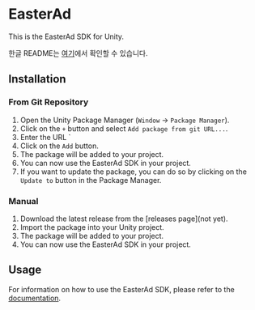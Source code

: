 ﻿# EasterAd

This is the EasterAd SDK for Unity.

한글 README는 [여기](README.ko.md)에서 확인할 수 있습니다.

## Installation

### From Git Repository

1. Open the Unity Package Manager (`Window` -> `Package Manager`).
2. Click on the `+` button and select `Add package from git URL...`.
3. Enter the URL `
4. Click on the `Add` button.
5. The package will be added to your project.
6. You can now use the EasterAd SDK in your project.
7. If you want to update the package, you can do so by clicking on the `Update to` button in the Package Manager.

### Manual

1. Download the latest release from the [releases page](not yet). 
2. Import the package into your Unity project.
3. The package will be added to your project.
4. You can now use the EasterAd SDK in your project.

## Usage

For information on how to use the EasterAd SDK, please refer to the [documentation](https://dev.easterad.com/resources/docs/sdk/en/index.html).